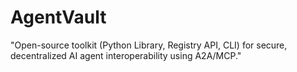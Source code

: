 # AgentVault
"Open-source toolkit (Python Library, Registry API, CLI) for secure, decentralized AI agent interoperability using A2A/MCP."
